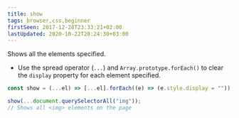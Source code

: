 ```yaml
---
title: show
tags: browser,css,beginner
firstSeen: 2017-12-28T23:33:21+02:00
lastUpdated: 2020-10-22T20:24:30+03:00
---
```


Shows all the elements specified.

- Use the spread operator (`...`) and `Array.prototype.forEach()` to clear the `display` property for each element specified.

```js
const show = (...el) => [...el].forEach((e) => (e.style.display = ""));
```

```js
show(...document.querySelectorAll("img"));
// Shows all <img> elements on the page
```

